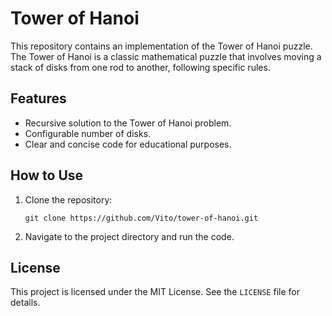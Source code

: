 # Tower of Hanoi

This repository contains an implementation of the Tower of Hanoi puzzle. The Tower of Hanoi is a classic mathematical puzzle that involves moving a stack of disks from one rod to another, following specific rules.

## Features

- Recursive solution to the Tower of Hanoi problem.
- Configurable number of disks.
- Clear and concise code for educational purposes.

## How to Use

1. Clone the repository:
    ```
    git clone https://github.com/Vito/tower-of-hanoi.git
    ```
2. Navigate to the project directory and run the code.

## License

This project is licensed under the MIT License. See the `LICENSE` file for details.